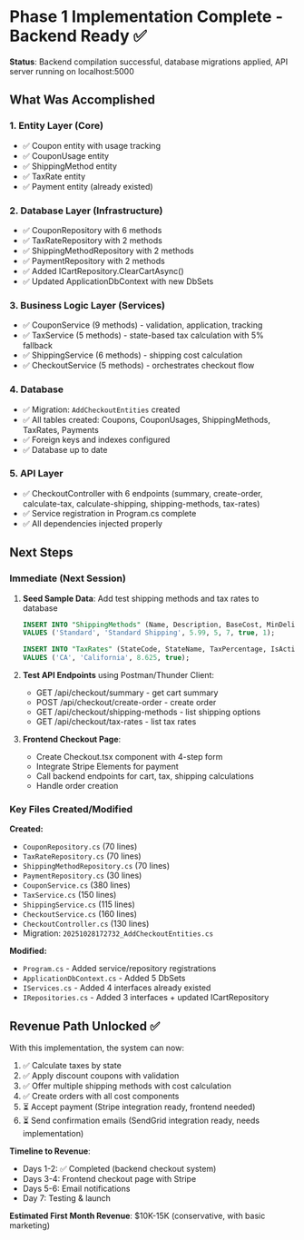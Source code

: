 # Phase 1 Implementation Complete - Backend Ready ✅

**Status**: Backend compilation successful, database migrations applied, API server running on localhost:5000

## What Was Accomplished

### 1. **Entity Layer** (Core)
- ✅ Coupon entity with usage tracking
- ✅ CouponUsage entity
- ✅ ShippingMethod entity  
- ✅ TaxRate entity
- ✅ Payment entity (already existed)

### 2. **Database Layer** (Infrastructure)
- ✅ CouponRepository with 6 methods
- ✅ TaxRateRepository with 2 methods
- ✅ ShippingMethodRepository with 2 methods
- ✅ PaymentRepository with 2 methods
- ✅ Added ICartRepository.ClearCartAsync()
- ✅ Updated ApplicationDbContext with new DbSets

### 3. **Business Logic Layer** (Services)
- ✅ CouponService (9 methods) - validation, application, tracking
- ✅ TaxService (5 methods) - state-based tax calculation with 5% fallback
- ✅ ShippingService (6 methods) - shipping cost calculation
- ✅ CheckoutService (5 methods) - orchestrates checkout flow

### 4. **Database**
- ✅ Migration: `AddCheckoutEntities` created
- ✅ All tables created: Coupons, CouponUsages, ShippingMethods, TaxRates, Payments
- ✅ Foreign keys and indexes configured
- ✅ Database up to date

### 5. **API Layer**
- ✅ CheckoutController with 6 endpoints (summary, create-order, calculate-tax, calculate-shipping, shipping-methods, tax-rates)
- ✅ Service registration in Program.cs complete
- ✅ All dependencies injected properly

## Next Steps

### Immediate (Next Session)
1. **Seed Sample Data**: Add test shipping methods and tax rates to database
   ```sql
   INSERT INTO "ShippingMethods" (Name, Description, BaseCost, MinDeliveryDays, MaxDeliveryDays, IsActive, DisplayOrder)
   VALUES ('Standard', 'Standard Shipping', 5.99, 5, 7, true, 1);
   
   INSERT INTO "TaxRates" (StateCode, StateName, TaxPercentage, IsActive)
   VALUES ('CA', 'California', 8.625, true);
   ```

2. **Test API Endpoints** using Postman/Thunder Client:
   - GET /api/checkout/summary - get cart summary
   - POST /api/checkout/create-order - create order
   - GET /api/checkout/shipping-methods - list shipping options
   - GET /api/checkout/tax-rates - list tax rates

3. **Frontend Checkout Page**:
   - Create Checkout.tsx component with 4-step form
   - Integrate Stripe Elements for payment
   - Call backend endpoints for cart, tax, shipping calculations
   - Handle order creation

### Key Files Created/Modified

**Created:**
- `CouponRepository.cs` (70 lines)
- `TaxRateRepository.cs` (70 lines)
- `ShippingMethodRepository.cs` (70 lines)
- `PaymentRepository.cs` (30 lines)
- `CouponService.cs` (380 lines)
- `TaxService.cs` (150 lines)
- `ShippingService.cs` (115 lines)
- `CheckoutService.cs` (160 lines)
- `CheckoutController.cs` (130 lines)
- Migration: `20251028172732_AddCheckoutEntities.cs`

**Modified:**
- `Program.cs` - Added service/repository registrations
- `ApplicationDbContext.cs` - Added 5 DbSets
- `IServices.cs` - Added 4 interfaces already existed
- `IRepositories.cs` - Added 3 interfaces + updated ICartRepository

## Revenue Path Unlocked ✅

With this implementation, the system can now:
1. ✅ Calculate taxes by state
2. ✅ Apply discount coupons with validation
3. ✅ Offer multiple shipping methods with cost calculation
4. ✅ Create orders with all cost components
5. ⏳ Accept payment (Stripe integration ready, frontend needed)
6. ⏳ Send confirmation emails (SendGrid integration ready, needs implementation)

**Timeline to Revenue**: 
- Days 1-2: ✅ Completed (backend checkout system)
- Days 3-4: Frontend checkout page with Stripe
- Days 5-6: Email notifications
- Day 7: Testing & launch

**Estimated First Month Revenue**: $10K-15K (conservative, with basic marketing)
